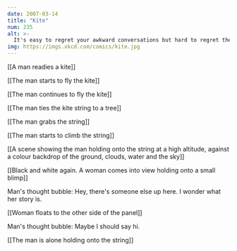 ```yaml
---
date: 2007-03-14
title: "Kite"
num: 235
alt: >-
  It's easy to regret your awkward conversations but hard to regret the ones you didn't have.
img: https://imgs.xkcd.com/comics/kite.jpg
---
```

[[A man readies a kite]]

[[The man starts to fly the kite]]

[[The man continues to fly the kite]]

[[The man ties the kite string to a tree]]

[[The man grabs the string]]

[[The man starts to climb the string]]

[[A scene showing the man holding onto the string at a high altitude, against a colour backdrop of the ground, clouds, water and the sky]]

[[Black and white again.  A woman comes into view holding onto a small blimp]]

Man's thought bubble: Hey, there's someone else up here.  I wonder what her story is.

[[Woman floats to the other side of the panel]]

Man's thought bubble: Maybe I should say hi.

[[The man is alone holding onto the string]]

